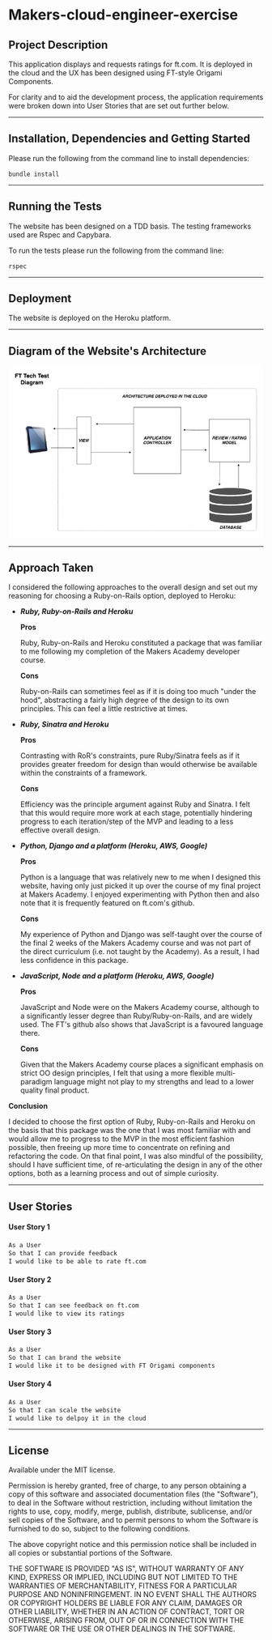 # **Makers-cloud-engineer-exercise**

## **Project Description**

This application displays and requests ratings for ft.com. It is deployed in the cloud and the UX has been designed using FT-style Origami Components.

For clarity and to aid the development process, the application requirements were broken down into User Stories that are set out further below.

---

## **Installation, Dependencies and Getting Started**

Please run the following from the command line to install dependencies:

```
bundle install
```

---

## **Running the Tests**

The website has been designed on a TDD basis.  The testing frameworks used are Rspec and Capybara.

To run the tests please run the following from the command line:

```
rspec
```

---

## **Deployment**

The website is deployed on the Heroku platform.

---

## **Diagram of the Website's Architecture**

![Site Architecture](https://github.com/Gleoman/Makers-cloud-engineer-exercise/blob/master/FT%20Tech%20Test%20Diagram.png)

---

## **Approach Taken**

I considered the following approaches to the overall design and set out my reasoning for choosing a Ruby-on-Rails option, deployed to Heroku:

 - _**Ruby, Ruby-on-Rails and Heroku**_

   **Pros**

   Ruby, Ruby-on-Rails and Heroku constituted a package that was familiar to me following my completion of the Makers Academy developer course.

   **Cons**

   Ruby-on-Rails can sometimes feel as if it is doing too much "under the hood", abstracting a fairly high degree of the design to its own principles. This can feel a little restrictive at times.

 - _**Ruby, Sinatra and Heroku**_

   **Pros**

   Contrasting with RoR's constraints, pure Ruby/Sinatra feels as if it provides greater freedom for design than would otherwise be available within the constraints of a framework.

   **Cons**

   Efficiency was the principle argument against Ruby and Sinatra.  I felt that this would require more work at each stage, potentially hindering progress to each iteration/step of the MVP and leading to a less effective overall design.

 - _**Python, Django and a platform (Heroku, AWS, Google)**_

   **Pros**

   Python is a language that was relatively new to me when I designed this website, having only just picked it up over the course of my final project at Makers Academy.  I enjoyed experimenting with Python then and also note that it is frequently featured on ft.com's github.

   **Cons**

   My experience of Python and Django was self-taught over the course of the final 2 weeks of the Makers Academy course and was not part of the direct curriculum (i.e. not taught by the Academy).  As a result, I had less confidence in this package.

 - _**JavaScript, Node and a platform (Heroku, AWS, Google)**_

   **Pros**

   JavaScript and Node were on the Makers Academy course, although to a significantly lesser degree than Ruby/Ruby-on-Rails, and are widely used.  The FT's github also shows that JavaScript is a favoured language there.

   **Cons**

   Given that the Makers Academy course places a significant emphasis on strict OO design principles, I felt that using a more flexible multi-paradigm language might not play to my strengths and lead to a lower quality final product.

**Conclusion**

I decided to choose the first option of Ruby, Ruby-on-Rails and Heroku on the basis that this package was the one that I was most familiar with and would allow me to progress to the MVP in the most efficient fashion possible, then freeing up more time to concentrate on refining and refactoring the code.  On that final point, I was also mindful of the possibility, should I have sufficient time, of re-articulating the design in any of the other options, both as a learning process and out of simple curiosity.

---

## **User Stories**

#### **User Story 1**

```
As a User
So that I can provide feedback
I would like to be able to rate ft.com
```

#### **User Story 2**

```
As a User
So that I can see feedback on ft.com
I would like to view its ratings
```

#### **User Story 3**

```
As a User
So that I can brand the website
I would like it to be designed with FT Origami components
```

#### **User Story 4**

```
As a User
So that I can scale the website
I would like to delpoy it in the cloud
```

---

## **License**

Available under the MIT license.

Permission is hereby granted, free of charge, to any person obtaining a copy of this software and associated documentation files (the "Software"), to deal in the Software without restriction, including without limitation the rights to use, copy, modify, merge, publish, distribute, sublicense, and/or sell copies of the Software, and to permit persons to whom the Software is furnished to do so, subject to the following conditions.

The above copyright notice and this permission notice shall be included in all copies or substantial portions of the Software.

THE SOFTWARE IS PROVIDED "AS IS", WITHOUT WARRANTY OF ANY KIND, EXPRESS OR IMPLIED, INCLUDING BUT NOT LIMITED TO THE WARRANTIES OF MERCHANTABILITY, FITNESS FOR A PARTICULAR PURPOSE AND NONINFRINGEMENT. IN NO EVENT SHALL THE AUTHORS OR COPYRIGHT HOLDERS BE LIABLE FOR ANY CLAIM, DAMAGES OR OTHER LIABILITY, WHETHER IN AN ACTION OF CONTRACT, TORT OR OTHERWISE, ARISING FROM, OUT OF OR IN CONNECTION WITH THE SOFTWARE OR THE USE OR OTHER DEALINGS IN THE SOFTWARE.
